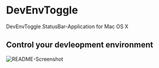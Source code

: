 # DevEnvToggle

DevEnvToggle StatusBar-Application for Mac OS X

## Control your devleopment environment

![README-Screenshot](https://raw.github.com/mmichaa/DevEnvToggle/master/README-Screenshot.png)